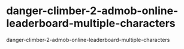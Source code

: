 # danger-climber-2-admob-online-leaderboard-multiple-characters
 danger-climber-2-admob-online-leaderboard-multiple-characters
